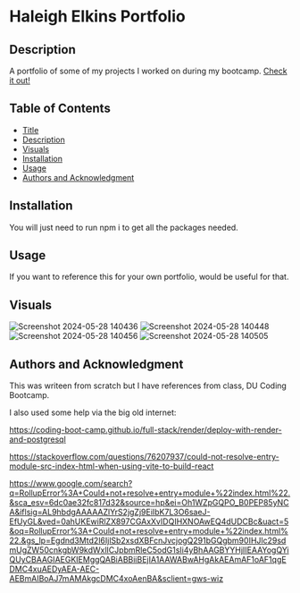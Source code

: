 <a id="title"></a>

# Haleigh Elkins Portfolio

<a id="description"></a>

## Description

A portfolio of some of my projects I worked on during my bootcamp.  [Check it out!](https://haleigh-portfolio.onrender.com/)

## Table of Contents

- [Title](#title)
- [Description](#description)
- [Visuals](#visuals)
- [Installation](#installation)
- [Usage](#usage)
- [Authors and Acknowledgment](#acknowledgment)

<a id="installation"></a>

## Installation

You will just need to run npm i to get all the packages needed. 

<a id="usage"></a>

## Usage

If you want to reference this for your own portfolio, would be useful for that. 

<a id="Visuals"></a>

## Visuals
![Screenshot 2024-05-28 140436](https://github.com/HaleighElkins/Haleigh-Portfolio/assets/152942336/8b601021-8254-48ab-90af-b33dc437a234)
![Screenshot 2024-05-28 140448](https://github.com/HaleighElkins/Haleigh-Portfolio/assets/152942336/a9cf10a6-2f95-44bb-95f6-6af32cdbe771)
![Screenshot 2024-05-28 140456](https://github.com/HaleighElkins/Haleigh-Portfolio/assets/152942336/758822a9-5cab-4e33-a057-7d5d2b27fc6d)
![Screenshot 2024-05-28 140505](https://github.com/HaleighElkins/Haleigh-Portfolio/assets/152942336/c702c5d0-e7c8-450e-af71-3a5ec3dc6c51)


<a id="acknowledgment"></a>

## Authors and Acknowledgment

This was writeen from scratch but I have references from class, DU Coding Bootcamp.

I also used some help via the big old internet: 

https://coding-boot-camp.github.io/full-stack/render/deploy-with-render-and-postgresql

https://stackoverflow.com/questions/76207937/could-not-resolve-entry-module-src-index-html-when-using-vite-to-build-react

https://www.google.com/search?q=RollupError%3A+Could+not+resolve+entry+module+%22index.html%22.&sca_esv=6dc0ae32fc817d32&source=hp&ei=Oh1WZpGQPO_B0PEP85yNCA&iflsig=AL9hbdgAAAAAZlYrS2jgZj9EiIbK7L3O6saeJ-EfUyGL&ved=0ahUKEwiRlZX897CGAxXvIDQIHXNOAwEQ4dUDCBc&uact=5&oq=RollupError%3A+Could+not+resolve+entry+module+%22index.html%22.&gs_lp=Egdnd3Mtd2l6IjlSb2xsdXBFcnJvcjogQ291bGQgbm90IHJlc29sdmUgZW50cnkgbW9kdWxlICJpbmRleC5odG1sIi4yBhAAGBYYHjIIEAAYogQYiQUyCBAAGIAEGKIEMggQABiABBiiBEjIA1AAWABwAHgAkAEAmAF1oAF1qgEDMC4xuAEDyAEA-AEC-AEBmAIBoAJ7mAMAkgcDMC4xoAenBA&sclient=gws-wiz

